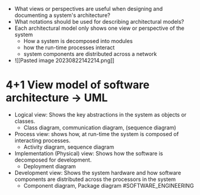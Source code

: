 * What views or perspectives are useful when designing and documenting a system's architecture?
* What notations should be used for describing architectural models?
* Each architectural model only shows one view or perspective of the system
	* How a system is decomposed into modules
	* how the run-time processes interact
	* system components are distributed across a network
* ![[Pasted image 20230822142214.png]]
# 4+1 View model of software architecture -> UML
* Logical view: Shows the key abstractions in the system as objects or classes.
	* Class diagram, communication diagram, (sequence diagram)
* Process view: shows how, at run-time the system is composed of interacting processes.
	* Activity diagram, sequence diagram
* Implementation (Physical)  view: Shows how the software is decomposed for development.
	* Deployment diagram
* Development view: Shows the system hardware and how software components are distributed across the processors in the system
	* Component diagram, Package diagram
#SOFTWARE_ENGINEERING 